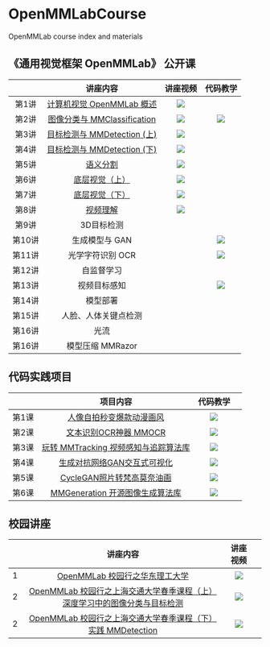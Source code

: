 # OpenMMLabCourse
OpenMMLab course index and materials

## 《通用视觉框架 OpenMMLab》 公开课

|       |                                 讲座内容                                  |                                                                       讲座视频                                                                       | 代码教学 | 
| :---: | :-----------------------------------------------------------------------: | :--------------------------------------------------------------------------------------------------------------------------------------------------: | :------: | 
| 第1讲 | [计算机视觉 OpenMMLab 概述](https://www.bilibili.com/video/BV1R341117FJ/) | [![](https://i1.hdslb.com/bfs/archive/24cc8148270f237cff0738fc8cd50557a6462de0.png@336w_190h_1c.webp)](https://www.bilibili.com/video/BV1R341117FJ/) |          | 
| 第2讲 | [图像分类与 MMClassification](https://www.bilibili.com/video/BV1J341127nQ/) | [![](https://i0.hdslb.com/bfs/archive/237b076c0fd87086827618ca95975d94656fb429.png@336w_190h_1c.webp)](https://www.bilibili.com/video/BV1J341127nQ/) | [![](https://i0.hdslb.com/bfs/archive/237b076c0fd87086827618ca95975d94656fb429.png@336w_190h_1c.webp)](https://www.bilibili.com/video/BV1J341127nQ?p=7)|  
| 第3讲 | [目标检测与 MMDetection (上)](https://www.bilibili.com/video/BV1Vv411A7ZM/) | [![](https://i0.hdslb.com/bfs/archive/8f4077f6572966b6d94726abeb8adb8531ad51b7.png@336w_190h_1c.webp)](https://www.bilibili.com/video/BV1Vv411A7ZM/) |          |  
| 第4讲 | [目标检测与 MMDetection (下)](https://www.bilibili.com/video/BV1bM4y1g7Hf/) | [![](https://i2.hdslb.com/bfs/archive/0207b273dfe48d157cd00fe3ca2d9e20c1a86599.png@336w_190h_1c.webp)](https://www.bilibili.com/video/BV1bM4y1g7Hf/) |          |  
| 第5讲 | [语义分割](https://www.bilibili.com/video/BV1944y1b76p/) | [![](https://i0.hdslb.com/bfs/archive/bedab4cff4ced7617ba1d118d7bd0cccd4a502f4.png@336w_190h_1c.webp)](https://www.bilibili.com/video/BV1944y1b76p/) |          |  
| 第6讲 | [底层视觉（上）](https://www.bilibili.com/video/BV1zq4y1o7ph/) | [![](https://i2.hdslb.com/bfs/archive/01d51d14a091e96f8c42031390f08f62cb18b699.png@336w_190h_1c.webp)](https://www.bilibili.com/video/BV1zq4y1o7ph/) |          |  
| 第7讲 | [底层视觉（下）](https://www.bilibili.com/video/BV1cQ4y167KL/) | [![](https://i0.hdslb.com/bfs/archive/3c314ffc38bced8002162319cb75f883b4694445.png@336w_190h_1c.webp)](https://www.bilibili.com/video/BV1cQ4y167KL/) |          | 
| 第8讲 | [视频理解](https://www.bilibili.com/video/BV1h34y1D7QH/) | [![](https://i0.hdslb.com/bfs/archive/a1c4b28840991f29c7acabdcbd39dc190f6af2c2.png@336w_190h_1c.webp)](https://www.bilibili.com/video/BV1h34y1D7QH/) |          |   
| 第9讲 | 3D目标检测 | [![]()]() |          |   
| 第10讲 | 生成模型与 GAN | [![]()]() |    [![](https://i1.hdslb.com/bfs/archive/e0ea4767b305e98ce6039fe623e4cd184923a720.jpg@336w_190h_1c.webp)](https://www.bilibili.com/video/BV1bY4y147kz/)        |
| 第11讲 | 光学字符识别 OCR | [![]()]() |      [![](https://i0.hdslb.com/bfs/archive/bff12b73709666351d614fd5fb286767846b7108.jpg@336w_190h_1c.webp)](https://www.bilibili.com/video/BV1Ua411x7dB/)        | 
| 第12讲 | 自监督学习 | [![]()]() |          |       |
| 第13讲 | 视频目标感知 | [![]()]() |     [![](https://i1.hdslb.com/bfs/archive/0058cfa97c39341f8679fd58ef04651db2389c4e.jpg@336w_190h_1c.webp)](https://www.bilibili.com/video/BV1za411Y7Zm/)      |  
| 第14讲 | 模型部署 | [![]()]() |          |      
| 第15讲 | 人脸、人体关键点检测 | [![]()]() |          |   
| 第16讲 | 光流 | [![]()]() |          | 
| 第16讲 | 模型压缩 MMRazor | [![]()]() |          |   


## 代码实践项目
|       |                                 项目内容                                  |                                                                       代码教学                                                                       |       |
| :---: | :-----------------------------------------------------------------------: | :----------------------------------------------------------------------------------: | :---: |
|第1课| [人像自拍秒变爆款动漫画风](https://www.bilibili.com/video/BV1XL4y1g7in/) | [![](https://i0.hdslb.com/bfs/archive/f9972114f65e0bc121619e51720680c461a7b913.jpg@336w_190h_1c.webp)](https://www.bilibili.com/video/BV1XL4y1g7in/) |       |
|第2课| [文本识别OCR神器 MMOCR](https://www.bilibili.com/video/BV1Ua411x7dB/) | [![](https://i0.hdslb.com/bfs/archive/bff12b73709666351d614fd5fb286767846b7108.jpg@336w_190h_1c.webp)](https://www.bilibili.com/video/BV1Ua411x7dB/) |       |
| 第3课 | [玩转 MMTracking 视频感知与追踪算法库](https://www.bilibili.com/video/BV1za411Y7Zm/) | [![](https://i1.hdslb.com/bfs/archive/0058cfa97c39341f8679fd58ef04651db2389c4e.jpg@336w_190h_1c.webp)](https://www.bilibili.com/video/BV1za411Y7Zm/) |       |
| 第4课 | [生成对抗网络GAN交互式可视化](https://www.bilibili.com/video/BV1R44y1377T/) | [![](https://i0.hdslb.com/bfs/archive/bc3485ace63e5850c3541af0f68a18675cbfdc19.jpg@336w_190h_1c.webp)](https://www.bilibili.com/video/BV1R44y1377T/) |       |
| 第5课  | [CycleGAN照片转梵高莫奈油画](https://www.bilibili.com/video/BV1wv4y1T71F/) | [![](https://i2.hdslb.com/bfs/archive/56a953accbb30ea29408a105aeb7dd406058e8f1.jpg@336w_190h_1c.webp)](https://www.bilibili.com/video/BV1wv4y1T71F/) |       |
| 第6课  | [MMGeneration 开源图像生成算法库](https://www.bilibili.com/video/BV1bY4y147kz/) | [![](https://i1.hdslb.com/bfs/archive/e0ea4767b305e98ce6039fe623e4cd184923a720.jpg@336w_190h_1c.webp)](https://www.bilibili.com/video/BV1bY4y147kz/) |       |
## 校园讲座
|       |                                 讲座内容                                  |                                                                       讲座视频                                                                       |       |
| :---: | :-----------------------------------------------------------------------: | :--------------------------------------------------------------------------------------------------------------------------------------------------: | :---: |
| 1 | [OpenMMLab 校园行之华东理工大学](https://www.bilibili.com/video/BV1Gb4y1B7D4/) | [![](https://i1.hdslb.com/bfs/archive/ddd84ad01eb96ad12a272d345d4de3d16d12295b.jpg@336w_190h_1c.webp)](https://www.bilibili.com/video/BV1Gb4y1B7D4/) |       |
| 2 | [OpenMMLab 校园行之上海交通大学春季课程（上）深度学习中的图像分类与目标检测](https://www.bilibili.com/video/BV1ou411k7fD/) | [![](https://i1.hdslb.com/bfs/archive/c8356c5400de7ba50f32a2e26e8c77563e46e353.png@336w_190h_1c.webp)](https://www.bilibili.com/video/BV1ou411k7fD/) |       |
| 2 | [OpenMMLab 校园行之上海交通大学春季课程（下）实践 MMDetection](https://www.bilibili.com/video/BV1NL4y1c7ki/) | [![](https://i1.hdslb.com/bfs/archive/c8356c5400de7ba50f32a2e26e8c77563e46e353.png@336w_190h_1c.webp)](https://www.bilibili.com/video/BV1NL4y1c7ki/) |       |





